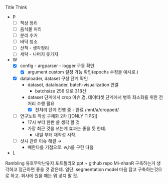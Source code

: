Title
Think
- P
    - [ ] 책상 정리
    - [ ] 음식물 처리
    - [ ] 분리 수거
    - [ ] 바닥 청소
    - [ ] 산책 - 생각정리
    - [ ] 세탁 - 나머지 옷가지
- W
    - [x] config - argparser - logger 구동 확인
        - [x] argument custom 설정 가능 확인(epochs 수정을 예시로.)
    - [x] dataloader, dataset 구성 단계 확인
        - dataset, dataloader, batch-visualization 연결
            - batchsize 256 으로 318건
        - dataset 단계에서 crop 이슈 겸. 데이터셋 단계에서 병목 최소화를 위한 전처리 수행 필요
            - [x] 전처리 단계 진행 중 - 완료
                /mnt/a/cropped/
    - [ ] 연구노트 작성 구체화 2차 [[ONLY TIPS]]
        - 17시 부터 한판 쓸 생각 할 것
        - 가장 최근 것을 쓰는게 효과는 좋을 듯 한데.
            - 내일 부터 재작성 시작.
    - [ ] 샷시 관련 이슈 해결 →
        - 베란다를 기점으로. w,h를 구한 다음
- L

Rambling
유호무악난유지
포트폴리오 ppt + github repo
Mi-nhanR
구축하는거 생각하고 접근하면 좋을 것 같은데.
일단. segmentation model 마음 잡고 구축하는것으로 하고.
회사에 있을 때는 뭐 넣지 말 것.